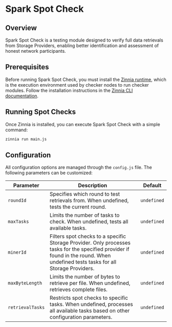 # Spark Spot Check

## Overview
Spark Spot Check is a testing module designed to verify full data retrievals from Storage Providers, enabling better identification and assessment of honest network participants.

## Prerequisites
Before running Spark Spot Check, you must install the [Zinnia runtime](https://github.com/CheckerNetwork/zinnia), which is the execution environment used by checker nodes to run checker modules. Follow the installation instructions in the [Zinnia CLI documentation](https://github.com/CheckerNetwork/zinnia/blob/main/cli/README.md#installation).

## Running Spot Checks
Once Zinnia is installed, you can execute Spark Spot Check with a simple command:

```sh
zinnia run main.js
```

## Configuration
All configuration options are managed through the `config.js` file. The following parameters can be customized:

| Parameter | Description | Default |
|-----------|-------------|---------|
| `roundId` | Specifies which round to test retrievals from. When undefined, tests the current round. | `undefined` |
| `maxTasks` | Limits the number of tasks to check. When undefined, tests all available tasks. | `undefined` |
| `minerId` | Filters spot checks to a specific Storage Provider. Only processes tasks for the specified provider if found in the round. When undefined tests tasks for all Storage Providers. | `undefined` |
| `maxByteLength` | Limits the number of bytes to retrieve per file. When undefined, retrieves complete files. | `undefined` |
| `retrievalTasks` | Restricts spot checks to specific tasks. When undefined, processes all available tasks based on other configuration parameters. | `undefined` |
